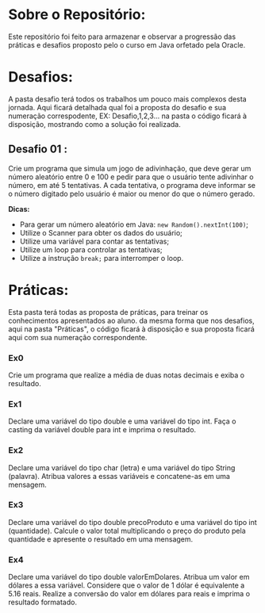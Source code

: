 <h1>Sobre o Repositório:</h1>
<p>Este repositório foi feito para armazenar e observar a progressão das práticas e desafios proposto pelo o curso em Java orfetado pela Oracle.</p>

<h1>Desafios:</h1>
<p>A pasta desafio terá todos os trabalhos um pouco mais complexos desta jornada. Aqui ficará detalhada qual foi a proposta do desafio e sua numeração correspodente, EX: Desafio,1,2,3... na pasta o código ficará à disposição, mostrando como a solução foi realizada.</p>

<h2>Desafio 01 : </h2>
Crie um programa que simula um jogo de adivinhação, que deve gerar um número aleatório entre 0 e 100 e pedir para que o usuário tente adivinhar o número, em até 5 tentativas. A cada tentativa, o programa deve informar se o número digitado pelo usuário é maior ou menor do que o número gerado.

**Dicas:**

- Para gerar um número aleatório em Java: `new Random().nextInt(100)`;
- Utilize o Scanner para obter os dados do usuário;
- Utilize uma variável para contar as tentativas;
- Utilize um loop para controlar as tentativas;
- Utilize a instrução `break;` para interromper o loop.


<h1>Práticas:</h1>
<p>Esta pasta terá todas as proposta de práticas, para treinar os conhecimentos apresentados ao aluno. da mesma forma que nos desafios, aqui na pasta "Práticas", o código ficará à disposição e sua proposta ficará aqui com sua numeração correspondente. </p>

<h3>Ex0</h3>
<p>Crie um programa que realize a média de duas notas decimais e exiba o resultado.</p>
<h3>Ex1</h3>
<p>Declare uma variável do tipo double e uma variável do tipo int. Faça o casting da variável double para int e imprima o resultado.</p>
<h3>Ex2</h3>
<p>Declare uma variável do tipo char (letra) e uma variável do tipo String (palavra). Atribua valores a essas variáveis e concatene-as em uma mensagem.</p>
<h3>Ex3</h3>
<p>Declare uma variável do tipo double precoProduto e uma variável do tipo int (quantidade). Calcule o valor total multiplicando o preço do produto pela quantidade e apresente o resultado em uma mensagem.</p>
<h3>Ex4</h3>
<p>Declare uma variável do tipo double valorEmDolares. Atribua um valor em dólares a essa variável. Considere que o valor de 1 dólar é equivalente a 5.16 reais. Realize a conversão do valor em dólares para reais e imprima o resultado formatado.</p>
